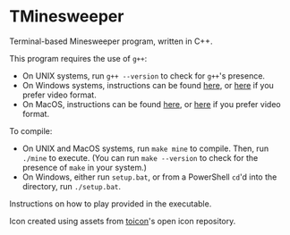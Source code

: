 # TMinesweeper
Terminal-based Minesweeper program, written in C++.

This program requires the use of `g++`: 
* On UNIX systems, run `g++ --version` to check for `g++`'s presence.
* On Windows systems, instructions can be found [here](https://www3.cs.stonybrook.edu/~alee/g++/g++.html), or [here](https://www.youtube.com/watch?v=lqzuR2USKRM) if you prefer video format.
* On MacOS, instructions can be found [here](http://www.edparrish.net/common/macgpp.php), or [here](https://www.youtube.com/watch?v=1E_kBSka_ec) if you prefer video format.

To compile: 
* On UNIX and MacOS systems, run `make mine` to compile. Then, run `./mine` to execute. (You can run `make --version` to check for the presence of `make` in your system.)
* On Windows, either run `setup.bat`, or from a PowerShell `cd`'d into the directory, run `./setup.bat`.

Instructions on how to play provided in the executable. 

Icon created using assets from [toicon](https://www.toicon.com/)'s open icon repository.
